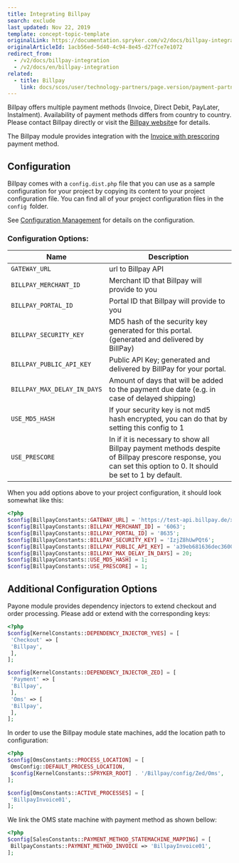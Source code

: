 ```yaml
---
title: Integrating Billpay
search: exclude
last_updated: Nov 22, 2019
template: concept-topic-template
originalLink: https://documentation.spryker.com/v2/docs/billpay-integration
originalArticleId: 1acb56ed-5d40-4c94-8e45-d27fce7e1072
redirect_from:
  - /v2/docs/billpay-integration
  - /v2/docs/en/billpay-integration
related:
  - title: Billpay
    link: docs/scos/user/technology-partners/page.version/payment-partners/billpay.html
---
```


Billpay offers multiple payment methods (Invoice, Direct Debit, PayLater, Instalment). Availability of payment methods differs from country to country. Please contact Billpay directly or visit the [Billpay website](https://www.billpay.de/en/)e  for details.

The Billpay module provides integration with the [Invoice with prescoring](https://www.billpay.de/en/klarna-group-for-business/index.html) payment method.

## Configuration

Billpay comes with a `config.dist.php` file that you can use as a sample configuration for your project by copying its content to your project configuration file. You can find all of your project configuration files in the `config `folder.

See [Configuration Management](/docs/scos/dev/back-end-development/data-manipulation/configuration-management.html) for details on the configuration.

### Configuration Options:

| Name | Description |
| --- | --- |
| `GATEWAY_URL` | url to Billpay API |
| `BILLPAY_MERCHANT_ID` | Merchant ID that Billpay will provide to you |
| `BILLPAY_PORTAL_ID` | Portal ID that Billpay will provide to you |
| `BILLPAY_SECURITY_KEY` | MD5 hash of the security key generated for this portal. (generated and delivered by BillPay) |
| `BILLPAY_PUBLIC_API_KEY` | Public API Key; generated and delivered by BillPay for your portal. |
| `BILLPAY_MAX_DELAY_IN_DAYS` | Amount of days that will be added to the payment due date (e.g. in case of delayed shipping) |
| `USE_MD5_HASH` | If your security key is not md5 hash encrypted, you can do that by setting this config to 1 |
| `USE_PRESCORE` | In if it is necessary to show all Billpay payment methods despite of Billpay prescore response, you can set this option to 0. It should be set to 1 by default. |

When you add options above to your project configuration, it should look somewhat like this:
```php
<?php
$config[BillpayConstants::GATEWAY_URL] = 'https://test-api.billpay.de/xml/offline';
$config[BillpayConstants::BILLPAY_MERCHANT_ID] = '6063';
$config[BillpayConstants::BILLPAY_PORTAL_ID] = '8635';
$config[BillpayConstants::BILLPAY_SECURITY_KEY] = 'IzjZ8hUwPQt6';
$config[BillpayConstants::BILLPAY_PUBLIC_API_KEY] = 'a39eb681636dec360000008635';
$config[BillpayConstants::BILLPAY_MAX_DELAY_IN_DAYS] = 20;
$config[BillpayConstants::USE_MD5_HASH] = 1;
$config[BillpayConstants::USE_PRESCORE] = 1;
```

## Additional Configuration Options

Payone module provides dependency injectors to extend checkout and order processing. Please add or extend with the corresponding keys:
```php
<?php
$config[KernelConstants::DEPENDENCY_INJECTOR_YVES] = [
 'Checkout' => [
 'Billpay',
 ],
];

$config[KernelConstants::DEPENDENCY_INJECTOR_ZED] = [
 'Payment' => [
 'Billpay',
 ],
 'Oms' => [
 'Billpay',
 ],
];
```

In order to use the Billpay module state machines,  add the location path to configuration:
```php
<?php
$config[OmsConstants::PROCESS_LOCATION] = [
 OmsConfig::DEFAULT_PROCESS_LOCATION,
 $config[KernelConstants::SPRYKER_ROOT] . '/Billpay/config/Zed/Oms',
];

$config[OmsConstants::ACTIVE_PROCESSES] = [
 'BillpayInvoice01',
];
```

We link the OMS state machine with payment method as shown bellow:
```php
<?php
$config[SalesConstants::PAYMENT_METHOD_STATEMACHINE_MAPPING] = [
 BillpayConstants::PAYMENT_METHOD_INVOICE => 'BillpayInvoice01',
];
```

